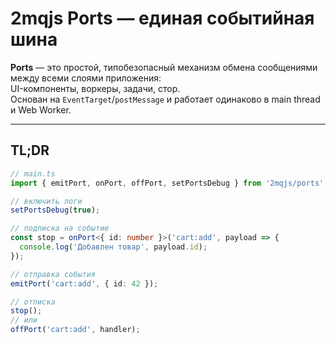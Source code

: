 # 2mqjs Ports — единая событийная шина

**Ports** — это простой, типобезопасный механизм обмена сообщениями между всеми слоями приложения:  
UI-компоненты, воркеры, задачи, стор.  
Основан на `EventTarget`/`postMessage` и работает одинаково в main thread и Web Worker.

---

## TL;DR

```ts
// main.ts
import { emitPort, onPort, offPort, setPortsDebug } from '2mqjs/ports';

// включить логи
setPortsDebug(true);

// подписка на событие
const stop = onPort<{ id: number }>('cart:add', payload => {
  console.log('Добавлен товар', payload.id);
});

// отправка события
emitPort('cart:add', { id: 42 });

// отписка
stop();
// или
offPort('cart:add', handler);
